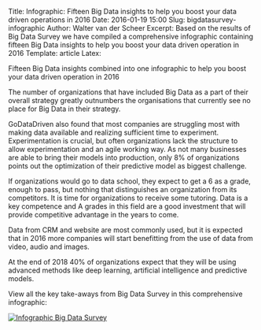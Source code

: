Title: Infographic: Fifteen Big Data insights to help you boost your data driven operations in 2016
Date: 2016-01-19 15:00
Slug: bigdatasurvey-infographic
Author: Walter van der Scheer
Excerpt: Based on the results of Big Data Survey we have compiled a comprehensive infographic containing fifteen Big Data insights  to help you boost your data driven operation in 2016
Template: article
Latex:

<span class="lead">Fifteen Big Data insights combined into one infographic to help you boost your data driven operation in 2016</span>

The number of organizations that have included Big Data as a part of their overall strategy greatly outnumbers the organisations that currently see no place for Big Data in their strategy.

GoDataDriven also found that most companies are struggling most with making data available and realizing sufficient time to experiment. Experimentation is crucial, but often organizations lack the structure to allow experimentation and an agile working way. As not many businesses are able to bring their models into production, only 8% of organizations points out the optimization of their predictive model as biggest challenge.

If organizations would go to data school, they expect to get a 6 as a grade, enough to pass, but nothing that distinguishes an organization from its competitors. It is time for organizations to receive some tutoring. Data is a key competence and A grades in this field are a good investment that will provide competitive advantage in the years to come.

Data from CRM and website are most commonly used, but it is expected that in 2016 more companies will start benefitting from the use of data from video, audio and images.

At the end of 2018 40% of organizations expect that they will be using advanced methods like deep learning, artificial intelligence and predictive models.

View all the key take-aways from Big Data Survey in this comprehensive infographic:

[![Infographic Big Data Survey](/static/images/bigdatasurvey/bigdatasurvey-infographic.png)](http://www.bigdatasurvey.nl)

